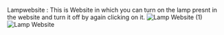Lampwebsite :
This is Website in which you can turn on the lamp presnt in the website and turn it off by again clicking on it.
![Lamp Website (1)](https://user-images.githubusercontent.com/67815775/129019259-acd03e3e-bb77-4633-806c-a85a8fae199f.png)
![Lamp Website](https://user-images.githubusercontent.com/67815775/129019261-8c11cbd7-ac5d-4ae8-9046-95b25a94c48d.png)


